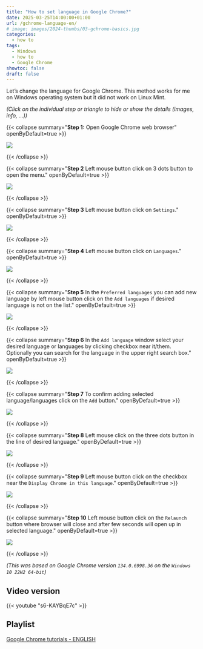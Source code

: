 ```yaml
---
title: "How to set language in Google Chrome?"
date: 2025-03-25T14:00:00+01:00
url: /gchrome-language-en/
# image: images/2024-thumbs/03-gchrome-basics.jpg
categories: 
  - how to
tags: 
  - Windows
  - how to
  - Google Chrome
showtoc: false
draft: false
---
```


Let’s change the language for Google Chrome. This method works for me on Windows operating system but it did not work on Linux Mint.

*(Click on the individual step or triangle to hide or show the details (images, info, ...))*

{{< collapse summary="**Step 1:** Open Google Chrome web browser" openByDefault=true >}}

   ![](/images/Google-Chrome/GChrome_desktop_shortcut.jpeg) 

{{< /collapse >}}

{{< collapse summary="**Step 2** Left mouse button click on 3 dots button to open the menu." openByDefault=true >}}

   ![](/images/Google-Chrome/En_-_GChrome_-_3_dots_btn.jpeg) 

{{< /collapse >}}

{{< collapse summary="**Step 3** Left mouse button click on `Settings`." openByDefault=true >}}
   
   ![](/images/Google-Chrome/En_-_GChrome_menu_-_Settings_btn.jpeg)

{{< /collapse >}}

{{< collapse summary="**Step 4** Left mouse button click on `Languages`." openByDefault=true >}}

   ![](/images/Google-Chrome/En_-_GChrome_Settings_-_Language_btn.jpeg)

{{< /collapse >}}

{{< collapse summary="**Step 5** In the `Preferred languages` you can add new language by left mouse button click on the `Add languages` if desired language is not on the list." openByDefault=true >}}
   
   ![](/images/Google-Chrome/En_-_GChrome_Settings_-_Languages_btn_-_Add_languages_btn.jpeg)

{{< /collapse >}}

{{< collapse summary="**Step 6** In the `Add language` window select your desired language or languages by clicking checkbox near it/them. Optionally you can search for the language in the upper right search box." openByDefault=true >}}
   
   ![](/images/Google-Chrome/En_-_GChrome_Settings_-_Languages_btn_-_Add_languages_btn_-_check_lang.jpeg)

{{< /collapse >}}

{{< collapse summary="**Step 7** To confirm adding selected language/languages click on  the `Add` button." openByDefault=true >}}
   
   ![](/images/Google-Chrome/En_-_GChrome_Settings_-_Languages_btn_-_Add_languages_btn_-_Add_btn.jpeg)

{{< /collapse >}}

{{< collapse summary="**Step 8** Left mouse click on the three dots button in the line of desired language." openByDefault=true >}}
   
   ![](/images/Google-Chrome/En_-_GChrome_Settings_-_Languages_btn_-_Lang._3_dots.jpeg)

{{< /collapse >}}

{{< collapse summary="**Step 9** Left mouse button click on the checkbox near the `Display Chrome in this language`." openByDefault=true >}}
   
   ![](/images/Google-Chrome/En_-_GChrome_Settings_-_Languages_btn_-_Display_Chrome_in_lang.jpeg)

{{< /collapse >}}

{{< collapse summary="**Step 10** Left mouse button click on the `Relaunch` button where browser will close and after few seconds will open up in selected language." openByDefault=true >}}
   
   ![](/images/Google-Chrome/En_-_GChrome_Settings_-_Languages_btn_-_Relaunch.jpeg)

{{< /collapse >}}

*(This was based on Google Chrome version `134.0.6998.36` on the `Windows 10 22H2 64-bit`)*

## Video version

{{< youtube "s6-KAYBqE7c" >}}

## Playlist

[Google Chrome tutorials - ENGLISH](https://www.youtube.com/playlist?list=PLbvZxzmdNckyQKS45307M3BBSR6hKSDGY "Click/tap to open the YouTube playlist")